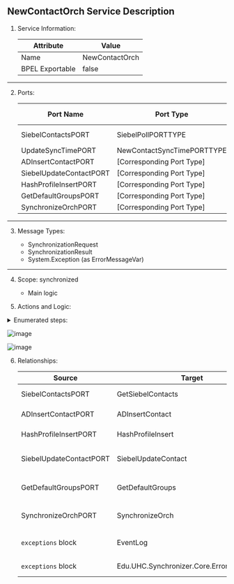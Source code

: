 ## NewContactOrch Service Description

1. Service Information:

   | Attribute | Value                           |
   | --------- | ------------------------------- |
   | Name      | NewContactOrch                 |
   | BPEL Exportable | false                      |
---

2. Ports:

   | Port Name             | Port Type                      | Delivery Notification         |
   | --------------------- | ------------------------------ | ----------------------------- |
   | SiebelContactsPORT    | SiebelPollPORTTYPE             | Not specified                |
   | UpdateSyncTimePORT    | NewContactSyncTimePORTTYPE     | Transmitted                  |
   | ADInsertContactPORT   | [Corresponding Port Type]      | Transmitted                  |
   | SiebelUpdateContactPORT | [Corresponding Port Type]     | Transmitted                  |
   | HashProfileInsertPORT | [Corresponding Port Type]      | Transmitted                  |
   | GetDefaultGroupsPORT  | [Corresponding Port Type]      | Transmitted                  |
   | SynchronizeOrchPORT   | [Corresponding Port Type]      | Transmitted                  |
---

3. Message Types:

   - SynchronizationRequest
   - SynchronizationResult
   - System.Exception (as ErrorMessageVar)
---

4. Scope: synchronized
   - Main logic
     
5. Actions and Logic:

<details>
  <summary>
     Enumerated steps:
     
  </summary>
  
  | Step | Action                                         |
   | ---- | ---------------------------------------------- |
   | 1    | Receive `NewContactMSG` from `SiebelContactsPORT.GetSiebelContacts` |
   | 2    | Create exception variable `ErrorMessageVar` of type `System.Exception` |
   | 3    | Conditional logic based on `NewContactMSG` content |
   | 4    | If `BatchUpdateTime` property of `NewContactMSG.Header` is empty or null |
   | 5    | Send `NewContactMSG` to `ADInsertContactPORT` to insert the contact |
   | 6    | Receive response in `ADInsertContactResponseMSG` |
   | 7    | Based on `Success` property in `ADInsertContactResponseMSG` |
   | 8    | If successful, construct `SiebelUpdateMSG` by transforming data from `NewContactMSG` and `ADInsertContactResponseMSG` |
   | 9    | Send `SiebelUpdateMSG` to `HashProfileInsertPORT` for profile insertion |
   | 10   | Receive response in `InsertUpdateProfileResponseMSG` |
   | 11   | Based on `Success` property in `InsertUpdateProfileResponseMSG` |
   | 12   | If successful, send `SiebelUpdateMSG` to `SiebelUpdateContactPORT` for updating the contact in Siebel |
   | 13   | Receive response in `UpdateContactResponseMSG` |
   | 14   | Based on `Success` property in `UpdateContactResponseMSG` |
   | 15   | If successful, send `NewContactMSG` to `GetDefaultGroupsPORT` to query default security groups |
   | 16   | Receive response in `DefaultSecurityGroupsMSG` |
   | 17   | Construct `FinalPublishedSyncMSG` by transforming data from `NewContactMSG`, `DefaultSecurityGroupsMSG`, and `SiebelUpdateMSG` |
   | 18   | Send `FinalPublishedSyncMSG` to `SynchronizeOrchPORT` |
   | 19   | Handle exceptions within the `exceptions` block |
   | 20   | Catch `DeliveryFailureException` and log the error to the EventLog |
   | 21   | Catch `System.Exception` and process the error message using `Edu.UHC.Synchronizer.Core.ErrorHandleOrch` |
   | 22   | For unknown exceptions, suspend and log a message to the Debug window |
</details>

![image](https://github.com/hunter-hartline_vizient/Orchestration/assets/138223562/8c01c5a4-918b-4654-9ad6-384bb6bce326)


![image](https://github.com/hunter-hartline_vizient/Orchestration/assets/138223562/653573d3-c859-40bb-8f94-6220fc8ffcb0)

6. Relationships:

   | Source                 | Target                         | Relationship Description                               |
   | ---------------------- | ------------------------------ | ----------------------------------------------------- |
   | SiebelContactsPORT     | GetSiebelContacts              | Receives `NewContactMSG` message                      |
   | ADInsertContactPORT    | ADInsertContact                | Sends `NewContactMSG` to insert the contact           |
   | HashProfileInsertPORT  | HashProfileInsert              | Sends `SiebelUpdateMSG` for profile insertion         |
   | SiebelUpdateContactPORT| SiebelUpdateContact            | Sends `SiebelUpdateMSG` to update the contact in Siebel|
   | GetDefaultGroupsPORT   | GetDefaultGroups               | Sends `NewContactMSG` to query default security groups|
   | SynchronizeOrchPORT    | SynchronizeOrch                | Sends `FinalPublishedSyncMSG` for synchronization     |
   | `exceptions` block     | EventLog                       | Logs `DeliveryFailureException` error                 |
   | `exceptions` block     | Edu.UHC.Synchronizer.Core.ErrorHandleOrch | Handles `System.Exception` error           |
